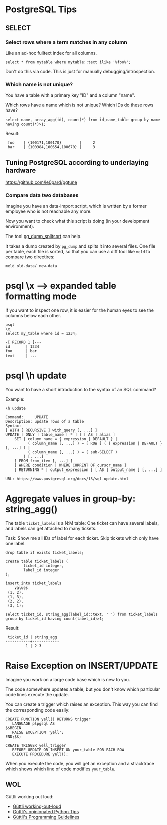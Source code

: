 # PostgreSQL Tips


## SELECT

### Select rows where a term matches in any column

Like an ad-hoc fulltext index for all columns.

```
select * from mytable where mytable::text ilike '%foo%';
```

Don't do this via code. This is just for manually debugging/introspection.

### Which name is not unique?

You have a table with a primary key "ID" and a column "name".

Which rows have a name which is not unique? Which IDs do these rows have?

```
select name, array_agg(id), count(*) from id_name_table group by name having count(*)>1;
```
Result:
```
 foo    | {100171,100170}        |     2
 bar    | {100384,100654,100670} |     3
```
## Tuning PostgreSQL according to underlaying hardware

https://github.com/le0pard/pgtune

### Compare data two databases

Imagine you have an data-import script, which is written by a former employee who is not reachable any more.

Now you want to check what this script is doing (in your development environment).

The tool [pg_dump_splitsort](https://github.com/akaihola/pgtricks#pg_dump_splitsort) can help.

It takes a dump created by `pg_dump` and splits it into several files. One file per table, each file is sorted, so that
you can use a diff tool like `meld` to compare two directires: 

```
meld old-data/ new-data
```

# psql \x --> expanded table formatting mode

If you want to inspect one row, it is easier for the human eyes to see the columns below each other.

```
psql
\x
select my_table where id = 1234;

-[ RECORD 1 ]---
id       | 1234
foo      | bar
text     | ...
```

# psql \h update

You want to have a short introduction to the syntax of an SQL command?

Example:

```
\h update

Command:     UPDATE
Description: update rows of a table
Syntax:
[ WITH [ RECURSIVE ] with_query [, ...] ]
UPDATE [ ONLY ] table_name [ * ] [ [ AS ] alias ]
    SET { column_name = { expression | DEFAULT } |
          ( column_name [, ...] ) = [ ROW ] ( { expression | DEFAULT } [, ...] ) |
          ( column_name [, ...] ) = ( sub-SELECT )
        } [, ...]
    [ FROM from_item [, ...] ]
    [ WHERE condition | WHERE CURRENT OF cursor_name ]
    [ RETURNING * | output_expression [ [ AS ] output_name ] [, ...] ]

URL: https://www.postgresql.org/docs/13/sql-update.html

```

# Aggregate values in group-by: string_agg()

The table `ticket_labels` is a N:M table: One ticket can have
several labels, and labels can get attached to many tickets.

Task: Show me all IDs of label for each ticket. Skip tickets which only have one label.

```
drop table if exists ticket_labels;

create table ticket_labels (
        ticket_id integer,
        label_id integer
);

insert into ticket_labels 
    values
 (1, 2),
 (1, 3),
 (2, 2),
 (3, 1);

select ticket_id, string_agg(label_id::text, ' ') from ticket_labels group by ticket_id having count(label_id)>1;
```

Result:
```
 ticket_id | string_agg 
-----------+------------
         1 | 2 3
```


# Raise Exception on INSERT/UPDATE

Imagine you work on a large code base which is new to you.

The code somewhere updates a table, but you don't know which particular
code lines execute the update.

You can create a trigger which raises an exception. This way you can find
the corresponding code easily:

```
CREATE FUNCTION yell() RETURNS trigger
   LANGUAGE plpgsql AS
$$BEGIN
   RAISE EXCEPTION 'yell';
END;$$;

CREATE TRIGGER yell_trigger
   BEFORE UPDATE OR INSERT ON your_table FOR EACH ROW
   EXECUTE PROCEDURE yell();
```

When you execute the code, you will get an exception and a stracktrace which shows which line of code modifies `your_table`.




## WOL

Güttli working out loud:


* [Güttli working-out-loud](https://github.com/guettli/wol)
* [Güttli's opinionated Python Tips](https://github.com/guettli/python-tips)
* [Güttli's Programming Guidelines](https://github.com/guettli/programming-guidelines)

